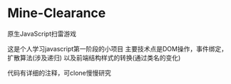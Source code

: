# Mine-Clearance
原生JavaScript扫雷游戏

这是个人学习javascript第一阶段的小项目
主要技术点是DOM操作，事件绑定，扩散算法(涉及递归)
以及前端结构样式的转换(通过类名的变化)

代码有详细的注释，可clone慢慢研究
